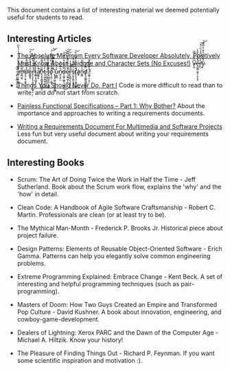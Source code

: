 This document contains a list of interesting material we deemed potentially useful for students to read.

## Interesting Articles
- [The Absolute Minimum Every Software Developer Absolutely, Positively Must Know About Unicode and Character Sets (No Excuses!)](https://www.joelonsoftware.com/2003/10/08/the-absolute-minimum-every-software-developer-absolutely-positively-must-know-about-unicode-and-character-sets-no-excuses/)
V̶̢̰͆͐̏͛̓͆̅è̵̯̲̰̺̣̼͈̠̜̯̝͙̩̓͒̅̔͒̑̾̚͘r̴̛͍͉̔̔̈̏̅͂̉̾̏̈́͒̕͝y̴̰̾̌͗̈́̀͋̄̈͒̿̍͊͝ ̵̡̢̞̝̪̘̼̜̬͙͈͊͆̅̚͘i̶͇̦͕̞͓̼̪̠̦̜̘̎̈́͋̾̄̀̈́͐̈́͛́̔̃̅̚m̶̡̛̻͖̝͌͆̀̉͠p̴̧̛̹̮͓͈̫̭͎̟̹̐̌͌͒̂̅̂̈͠o̷͈͇͍̥͛̑̈́͛̀̔̓̈́̋̍̈́͝r̶̡̧̧͎͙͔̬̺͔̞͕̳̔̆̿͌̿͆̑̿͘ͅͅt̷͚̻̙̟̺̮̬͙̄̄̒̌̊a̸̮͇̙̭̓̀̾̚n̵̢̧̥̩̳̲̭̠̪̼͚̠̟͊̏̈́̀̽͌̓̓͊t̶̡̞͖̰̟͚̹͍̮͓̻̓́̓̈́̀̔̈ ̶̡͕͈͎̤̬̼̞̊̈́͊̏̄̇̀̔̓̚t̵̨̛̥͚̺͓̣̘̣̫͚̻̒̀͆͐̽̔̏͑̔o̸̢͙̰̠̣͕̺̜̓̆͋̃̈́͆̔̿̂͑̍̚͝͝ ̴̨̥͓͓̪̥̦̭̙̞̱͎̳͇́̃͑̄̽͆͌̿̅̅͘̕͝ụ̵̮͇̲̊̉̀ṉ̷̯͉̱̹̼͛̑̅͐̏̔͘d̶̨͙̺̘̱͇̤͉̮̲͔̤͌̐͐̽́̾͛̈̅͐͘͘͜͝͝͠ę̷̮̰̟͖͓̫͙͒͋̑͌̉̎̃̒̈́͆̚͠r̴̢̢͇̲͔̖͎̟̥̙̃̌̎̃͜͝ś̵̗̼̮̞̪͍̮̝̖̖̈̆͐͐̈́̈́̑̓͜ţ̸̛͎̥͉̗̗͍̟̜̪̓̈̓̽̏̎̈́̎͛́̐̕͜͝á̷̦͔͙n̵͍͇̒͛͊̆͌̅̌͘d̸̢͈̯͚͇͖̲̪̗͚̹̝̺̩̿̽̀͝.̷̘̳̹͔͔̙̓̀͊̽̑͆͗͊ͅ!

- [Things You Should Never Do, Part I](https://www.joelonsoftware.com/2000/04/06/things-you-should-never-do-part-i/)
Code is more difficult to read than to write, and do not start from scratch.

- [Painless Functional Specifications – Part 1: Why Bother?](https://www.joelonsoftware.com/2000/10/02/painless-functional-specifications-part-1-why-bother/)
About the importance and approaches to writing a requirements documents.

- [Writing a Requirements Document For Multimedia and Software Projects](http://www.cdl.edu/uploads/Qd/S6/QdS615B1DcnwRZlnSuTDnQ/writing-requirements.pdf)
Less fun but very useful document about writing your requirements document.

## Interesting Books
- Scrum: The Art of Doing Twice the Work in Half the Time - Jeff Sutherland.
Book about the Scrum work flow, explains the 'why' and the 'how' in detail.

- Clean Code: A Handbook of Agile Software Craftsmanship - Robert C. Martin.
Professionals are clean (or at least try to be).

- The Mythical Man-Month - Frederick P. Brooks Jr.
Historical piece about project failure.

- Design Patterns: Elements of Reusable Object-Oriented Software - Erich Gamma.
Patterns can help you elegantly solve common engineering problems.

- Extreme Programming Explained: Embrace Change - Kent Beck.
A set of interesting and helpful programming techniques (such as pair-programming).

- Masters of Doom: How Two Guys Created an Empire and Transformed Pop Culture - David Kushner.
A book about innovation, engineering, and cowboy-game-development.

- Dealers of Lightning: Xerox PARC and the Dawn of the Computer Age - Michael A. Hiltzik.
Know your history!

- The Pleasure of Finding Things Out - Richard P. Feynman.
If you want some scientific inspiration and motivation :).
